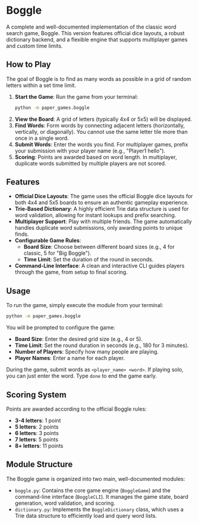 # Boggle

A complete and well-documented implementation of the classic word search game, Boggle. This version features official dice layouts, a robust dictionary backend, and a flexible engine that supports multiplayer games and custom time limits.

## How to Play
The goal of Boggle is to find as many words as possible in a grid of random letters within a set time limit.

1. **Start the Game**: Run the game from your terminal:
   ```bash
   python -m paper_games.boggle
   ```
2. **View the Board**: A grid of letters (typically 4x4 or 5x5) will be displayed.
3. **Find Words**: Form words by connecting adjacent letters (horizontally, vertically, or diagonally). You cannot use the same letter tile more than once in a single word.
4. **Submit Words**: Enter the words you find. For multiplayer games, prefix your submission with your player name (e.g., "Player1 hello").
5. **Scoring**: Points are awarded based on word length. In multiplayer, duplicate words submitted by multiple players are not scored.

## Features

- **Official Dice Layouts**: The game uses the official Boggle dice layouts for both 4x4 and 5x5 boards to ensure an authentic gameplay experience.
- **Trie-Based Dictionary**: A highly efficient Trie data structure is used for word validation, allowing for instant lookups and prefix searching.
- **Multiplayer Support**: Play with multiple friends. The game automatically handles duplicate word submissions, only awarding points to unique finds.
- **Configurable Game Rules**:
  - **Board Size**: Choose between different board sizes (e.g., 4 for classic, 5 for "Big Boggle").
  - **Time Limit**: Set the duration of the round in seconds.
- **Command-Line Interface**: A clean and interactive CLI guides players through the game, from setup to final scoring.

## Usage
To run the game, simply execute the module from your terminal:
```bash
python -m paper_games.boggle
```
You will be prompted to configure the game:
- **Board Size**: Enter the desired grid size (e.g., 4 or 5).
- **Time Limit**: Set the round duration in seconds (e.g., 180 for 3 minutes).
- **Number of Players**: Specify how many people are playing.
- **Player Names**: Enter a name for each player.

During the game, submit words as `<player_name> <word>`. If playing solo, you can just enter the word. Type `done` to end the game early.

## Scoring System
Points are awarded according to the official Boggle rules:
- **3-4 letters**: 1 point
- **5 letters**: 2 points
- **6 letters**: 3 points
- **7 letters**: 5 points
- **8+ letters**: 11 points

## Module Structure
The Boggle game is organized into two main, well-documented modules:
- `boggle.py`: Contains the core game engine (`BoggleGame`) and the command-line interface (`BoggleCLI`). It manages the game state, board generation, word validation, and scoring.
- `dictionary.py`: Implements the `BoggleDictionary` class, which uses a Trie data structure to efficiently load and query word lists.
